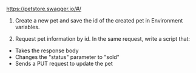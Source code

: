 https://petstore.swagger.io/#/

1.	Create a new pet and save the id of the created pet in Environment variables.

2.	Request pet information by id. In the same request, write a script that:
-	Takes the response body
-	Changes the "status" parameter to "sold"
-	Sends a PUT request to update the pet
